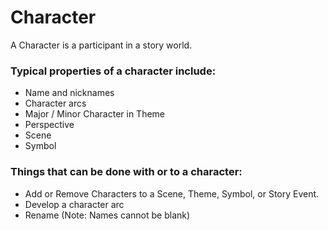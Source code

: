 # Character

A Character is a participant in a story world. 

### Typical properties of a character include:

- Name and nicknames
- Character arcs
- Major / Minor Character in Theme
- Perspective
- Scene
- Symbol


### Things that can be done with or to a character:

- Add or Remove Characters to a Scene, Theme, Symbol, or Story Event. 
- Develop a character arc 
- Rename (Note: Names cannot be blank)
